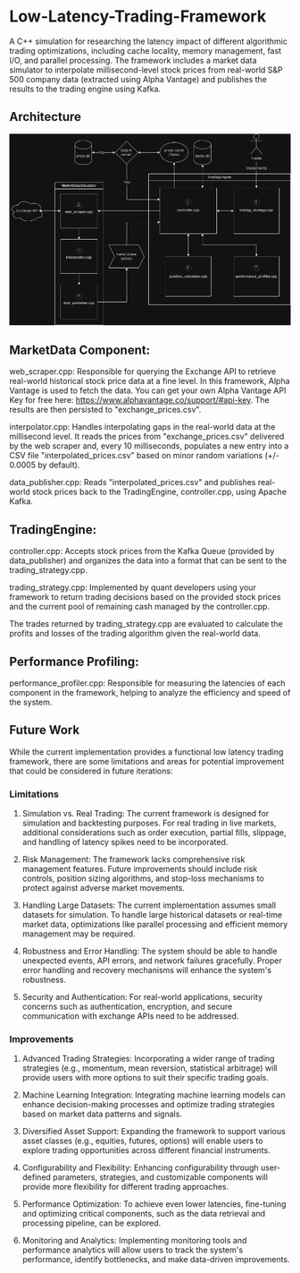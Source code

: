 # Low-Latency-Trading-Framework
A C++ simulation for researching the latency impact of different algorithmic trading optimizations, including cache locality, memory management, fast I/O, and parallel processing. The framework includes a market data simulator to interpolate millisecond-level stock prices from real-world S&P 500 company data (extracted using Alpha Vantage) and publishes the results to the trading engine using Kafka.

## Architecture
![alt text](https://github.com/Erik-Kelemen/Low-Latency-Trading-Framework/blob/main/imgs/LLFT-Architecture.drawio.png)

## MarketData Component:

web_scraper.cpp: Responsible for querying the Exchange API to retrieve real-world historical stock price data at a fine level.  In this framework, Alpha Vantage is used to fetch the data. You can get your own Alpha Vantage API Key for free here: https://www.alphavantage.co/support/#api-key.
The results are then persisted to "exchange_prices.csv".

interpolator.cpp: Handles interpolating gaps in the real-world data at the millisecond level. It reads the prices from "exchange_prices.csv" delivered by the web scraper and, every 10 milliseconds, populates a new entry into a CSV file "interpolated_prices.csv" based on minor random variations (+/- 0.0005 by default).

data_publisher.cpp: Reads "interpolated_prices.csv" and publishes real-world stock prices back to the TradingEngine, controller.cpp, using Apache Kafka.

## TradingEngine:

controller.cpp: Accepts stock prices from the Kafka Queue (provided by data_publisher) and organizes the data into a format that can be sent to the trading_strategy.cpp.

trading_strategy.cpp: Implemented by quant developers using your framework to return trading decisions based on the provided stock prices and the current pool of remaining cash managed by the controller.cpp.


The trades returned by trading_strategy.cpp are evaluated to calculate the profits and losses of the trading algorithm given the real-world data.


## Performance Profiling:

performance_profiler.cpp: Responsible for measuring the latencies of each component in the framework, helping to analyze the efficiency and speed of the system.

## Future Work
While the current implementation provides a functional low latency trading framework, there are some limitations and areas for potential improvement that could be considered in future iterations:

### Limitations

1. Simulation vs. Real Trading: The current framework is designed for simulation and backtesting purposes. For real trading in live markets, additional considerations such as order execution, partial fills, slippage, and handling of latency spikes need to be incorporated.

2. Risk Management: The framework lacks comprehensive risk management features. Future improvements should include risk controls, position sizing algorithms, and stop-loss mechanisms to protect against adverse market movements.

3. Handling Large Datasets: The current implementation assumes small datasets for simulation. To handle large historical datasets or real-time market data, optimizations like parallel processing and efficient memory management may be required.

4. Robustness and Error Handling: The system should be able to handle unexpected events, API errors, and network failures gracefully. Proper error handling and recovery mechanisms will enhance the system's robustness.

5. Security and Authentication: For real-world applications, security concerns such as authentication, encryption, and secure communication with exchange APIs need to be addressed.

### Improvements
1. Advanced Trading Strategies: Incorporating a wider range of trading strategies (e.g., momentum, mean reversion, statistical arbitrage) will provide users with more options to suit their specific trading goals.

2. Machine Learning Integration: Integrating machine learning models can enhance decision-making processes and optimize trading strategies based on market data patterns and signals.

3. Diversified Asset Support: Expanding the framework to support various asset classes (e.g., equities, futures, options) will enable users to explore trading opportunities across different financial instruments.

4. Configurability and Flexibility: Enhancing configurability through user-defined parameters, strategies, and customizable components will provide more flexibility for different trading approaches.

5. Performance Optimization: To achieve even lower latencies, fine-tuning and optimizing critical components, such as the data retrieval and processing pipeline, can be explored.

6. Monitoring and Analytics: Implementing monitoring tools and performance analytics will allow users to track the system's performance, identify bottlenecks, and make data-driven improvements.

